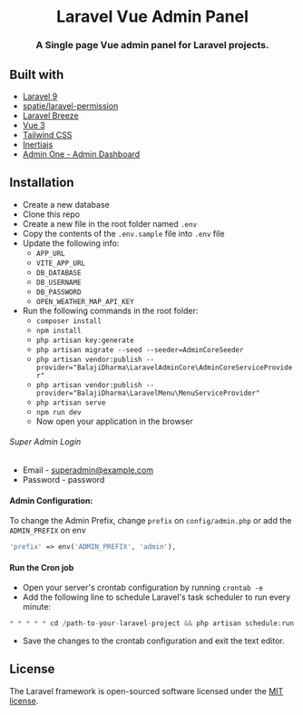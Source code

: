 <h1 align="center">Laravel Vue Admin Panel</h1>
<h3 align="center">A Single page Vue admin panel for Laravel projects.</h3>

## Built with
- [Laravel 9](https://github.com/laravel/framework)
- [spatie/laravel-permission](https://github.com/spatie/laravel-permission)
- [Laravel Breeze](https://github.com/laravel/breeze)
- [Vue 3](https://vuejs.org/)
- [Tailwind CSS](https://tailwindcss.com/)
- [Inertiajs](https://inertiajs.com/)
- [Admin One - Admin Dashboard](https://github.com/justboil/admin-one-vue-tailwind)

## Installation
- Create a new database
- Clone this repo 
- Create a new file in the root folder named `.env`
- Copy the contents of the `.env.sample` file into `.env` file
- Update the following info:
    - `APP_URL`
    - `VITE_APP_URL`
    - `DB_DATABASE`
    - `DB_USERNAME`
    - `DB_PASSWORD`
    - `OPEN_WEATHER_MAP_API_KEY`
- Run the following commands in the root folder:
    - `composer install`
    - `npm install`
    - `php artisan key:generate`
    - `php artisan migrate --seed --seeder=AdminCoreSeeder`
    - `php artisan vendor:publish --provider="BalajiDharma\LaravelAdminCore\AdminCoreServiceProvider"`
    - `php artisan vendor:publish --provider="BalajiDharma\LaravelMenu\MenuServiceProvider"`
    - `php artisan serve`
    - `npm run dev`
  - Now open your application in the browser

###### Super Admin Login
- Email - superadmin@example.com
- Password - password

#### Admin Configuration:

To change the Admin Prefix, change `prefix` on `config/admin.php` or add the `ADMIN_PREFIX` on env 

```php
'prefix' => env('ADMIN_PREFIX', 'admin'),
```

#### Run the Cron job
- Open your server's crontab configuration by running `crontab -e`
- Add the following line to schedule Laravel's task scheduler to run every minute:
```php
* * * * * cd /path-to-your-laravel-project && php artisan schedule:run >> /dev/null 2>&1
```
- Save the changes to the crontab configuration and exit the text editor.

## License

The Laravel framework is open-sourced software licensed under the [MIT license](https://opensource.org/licenses/MIT).
